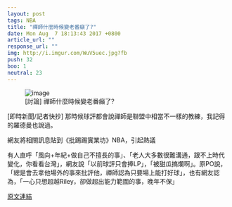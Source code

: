 ```yaml
---
layout: post
tags: NBA
title: "禪師什麼時候變老番癲了?"
date: Mon Aug  7 18:13:43 2017 +0800
article_url: ""
response_url: ""
img: http://i.imgur.com/WuV5uec.jpg?fb
push: 32
boo: 1
neutral: 23
---
```


<figure>
<img src="http://i.imgur.com/WuV5uec.jpg?fb" alt="image">
<figcaption>
[討論] 禪師什麼時候變老番癲了?
</figcaption>
</figure>



[即時新聞/記者快抄] 那時候球評都會說禪師是聯盟中相當不一樣的教練，我記得的羅德曼也說過。

網友將相關訊息貼到《批踢踢實業坊》NBA，引起熱議

有人直呼「風向+年紀+做自己不擅長的事」、「老人大多數很難溝通，跟不上時代變化，你看看台灣」，網友說「以前球評只會捧LP」，「被甜瓜搞爛啊」。原PO說，「總是會去拿他場外的事來批評他，禪師認為只要場上能打好球」，也有網友認為，「一心只想超越Riley，卻做超出能力範圍的事，晚年不保」

<a href = "https://www.ptt.cc/bbs/NBA/M.1502100826.A.EF2.html">原文連結</a>

